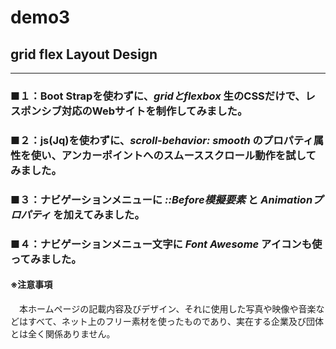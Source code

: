 # demo3
## **grid flex Layout Design** 
***
### ■１：Boot Strapを使わずに、***gridとflexbox*** 生のCSSだけで、レスポンシブ対応のWebサイトを制作してみました。
### ■２：js(Jq)を使わずに、***scroll-behavior: smooth*** のプロパティ属性を使い、アンカーポイントへのスムーススクロール動作を試してみました。
### ■３：ナビゲーションメニューに ***::Before模擬要素*** と ***Animationプロパティ*** を加えてみました。
### ■４：ナビゲーションメニュー文字に ***Font Awesome*** アイコンも使ってみました。
#### ※注意事項
　本ホームページの記載内容及びデザイン、それに使用した写真や映像や音楽などはすべて、ネット上のフリー素材を使ったものであり、実在する企業及び団体とは全く関係ありません。

